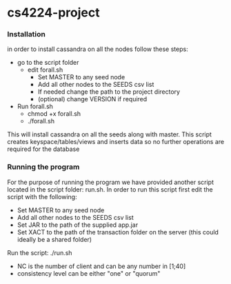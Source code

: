 # cs4224-project
### Installation
in order to install cassandra on all the nodes follow these steps:
- go to the script folder 
  - edit forall.sh
    - Set MASTER to any seed node
    - Add all other nodes to the SEEDS csv list
    - If needed change the path to the project directory
    - (optional) change VERSION if required
- Run forall.sh
    - chmod +x forall.sh
    - ./forall.sh

This will install cassandra on all the seeds along with master. 
This script creates keyspace/tables/views and inserts data so no further operations are required for the database

### Running the program
For the purpose of running the program we have provided another script located in the script folder: run.sh.
In order to run this script first edit the script with the following:
-  Set MASTER to any seed node
-  Add all other nodes to the SEEDS csv list
-  Set JAR to the path of the supplied app.jar
-  Set XACT to the path of the transaction folder on the server (this could ideally be a shared folder)

Run the script: ./run.sh <NC> <Consistency level>
-   NC is the number of client and can be any number in [1;40]
-   consistency level can be either "one" or "quorum"
